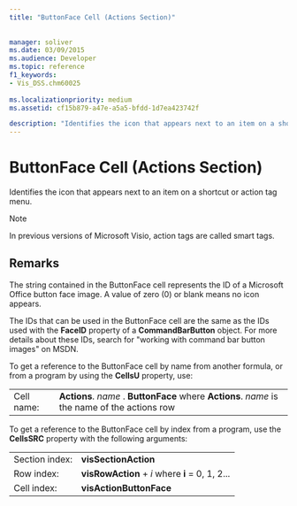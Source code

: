 ```yaml
---
title: "ButtonFace Cell (Actions Section)"
 
 
manager: soliver
ms.date: 03/09/2015
ms.audience: Developer
ms.topic: reference
f1_keywords:
- Vis_DSS.chm60025
 
ms.localizationpriority: medium
ms.assetid: cf15b879-a47e-a5a5-bfdd-1d7ea423742f

description: "Identifies the icon that appears next to an item on a shortcut or action tag menu."
---
```


# ButtonFace Cell (Actions Section)

Identifies the icon that appears next to an item on a shortcut or action tag menu.
  
> [!NOTE]
> In previous versions of Microsoft Visio, action tags are called smart tags. 
  
## Remarks

The string contained in the ButtonFace cell represents the ID of a Microsoft Office button face image. A value of zero (0) or blank means no icon appears. 
  
The IDs that can be used in the ButtonFace cell are the same as the IDs used with the **FaceID** property of a **CommandBarButton** object. For more details about these IDs, search for "working with command bar button images" on MSDN. 
  
To get a reference to the ButtonFace cell by name from another formula, or from a program by using the **CellsU** property, use: 
  
|||
|:-----|:-----|
|Cell name:  <br/> |**Actions**.  *name*  . **ButtonFace**         where **Actions**.  *name*  is the name of the actions row  <br/> |
   
To get a reference to the ButtonFace cell by index from a program, use the **CellsSRC** property with the following arguments: 
  
|||
|:-----|:-----|
|Section index:  <br/> |**visSectionAction** <br/> |
|Row index:  <br/> |**visRowAction** +  *i*           where **i** = 0, 1, 2... |
|Cell index:  <br/> |**visActionButtonFace** <br/> |
   

